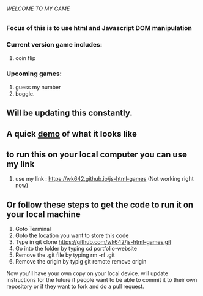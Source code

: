 ###### WELCOME TO MY GAME
### Focus of this is to use html and Javascript DOM manipulation
### Current version game includes:
1. coin flip

### Upcoming games:
1. guess my number
2. boggle. 

## Will be updating this constantly.

## A quick [demo](https://youtu.be/ITLOoo03r9Q) of what it looks like 

## to run this on your local computer you can use my link 
1. use my link : https://wk642.github.io/js-html-games (Not working right now)

## Or follow these steps to get the code to run it on your local machine

1. Goto Terminal
2. Goto the location you want to store this code
3. Type in git clone https://github.com/wk642/js-html-games.git
4. Go into the folder by typing cd portfolio-website
5. Remove the .git file by typing rm -rf .git
6. Remove the origin by typig git remote remove origin

Now you'll have your own copy on your local device.
will update instructions for the future if people want to be able to commit it to their own repository or if they want to fork and do a pull request.
